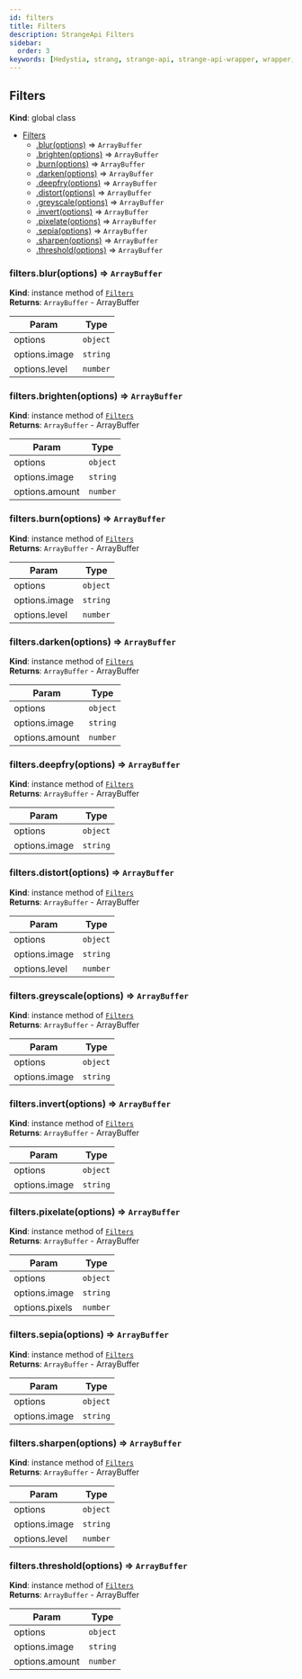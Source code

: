 ```yaml
---
id: filters
title: Filters
description: StrangeApi Filters
sidebar:
  order: 3
keywords: [Hedystia, strang, strange-api, strange-api-wrapper, wrapper, api-wrapper]
---
```


<a name="Filters"></a>

## Filters

**Kind**: global class

- [Filters](#Filters)
  - [.blur(options)](#Filters+blur) ⇒ <code>ArrayBuffer</code>
  - [.brighten(options)](#Filters+brighten) ⇒ <code>ArrayBuffer</code>
  - [.burn(options)](#Filters+burn) ⇒ <code>ArrayBuffer</code>
  - [.darken(options)](#Filters+darken) ⇒ <code>ArrayBuffer</code>
  - [.deepfry(options)](#Filters+deepfry) ⇒ <code>ArrayBuffer</code>
  - [.distort(options)](#Filters+distort) ⇒ <code>ArrayBuffer</code>
  - [.greyscale(options)](#Filters+greyscale) ⇒ <code>ArrayBuffer</code>
  - [.invert(options)](#Filters+invert) ⇒ <code>ArrayBuffer</code>
  - [.pixelate(options)](#Filters+pixelate) ⇒ <code>ArrayBuffer</code>
  - [.sepia(options)](#Filters+sepia) ⇒ <code>ArrayBuffer</code>
  - [.sharpen(options)](#Filters+sharpen) ⇒ <code>ArrayBuffer</code>
  - [.threshold(options)](#Filters+threshold) ⇒ <code>ArrayBuffer</code>

<a name="Filters+blur"></a>

### filters.blur(options) ⇒ <code>ArrayBuffer</code>

**Kind**: instance method of [<code>Filters</code>](#Filters)  
**Returns**: <code>ArrayBuffer</code> - ArrayBuffer

| Param         | Type                |
| ------------- | ------------------- |
| options       | <code>object</code> |
| options.image | <code>string</code> |
| options.level | <code>number</code> |

<a name="Filters+brighten"></a>

### filters.brighten(options) ⇒ <code>ArrayBuffer</code>

**Kind**: instance method of [<code>Filters</code>](#Filters)  
**Returns**: <code>ArrayBuffer</code> - ArrayBuffer

| Param          | Type                |
| -------------- | ------------------- |
| options        | <code>object</code> |
| options.image  | <code>string</code> |
| options.amount | <code>number</code> |

<a name="Filters+burn"></a>

### filters.burn(options) ⇒ <code>ArrayBuffer</code>

**Kind**: instance method of [<code>Filters</code>](#Filters)  
**Returns**: <code>ArrayBuffer</code> - ArrayBuffer

| Param         | Type                |
| ------------- | ------------------- |
| options       | <code>object</code> |
| options.image | <code>string</code> |
| options.level | <code>number</code> |

<a name="Filters+darken"></a>

### filters.darken(options) ⇒ <code>ArrayBuffer</code>

**Kind**: instance method of [<code>Filters</code>](#Filters)  
**Returns**: <code>ArrayBuffer</code> - ArrayBuffer

| Param          | Type                |
| -------------- | ------------------- |
| options        | <code>object</code> |
| options.image  | <code>string</code> |
| options.amount | <code>number</code> |

<a name="Filters+deepfry"></a>

### filters.deepfry(options) ⇒ <code>ArrayBuffer</code>

**Kind**: instance method of [<code>Filters</code>](#Filters)  
**Returns**: <code>ArrayBuffer</code> - ArrayBuffer

| Param         | Type                |
| ------------- | ------------------- |
| options       | <code>object</code> |
| options.image | <code>string</code> |

<a name="Filters+distort"></a>

### filters.distort(options) ⇒ <code>ArrayBuffer</code>

**Kind**: instance method of [<code>Filters</code>](#Filters)  
**Returns**: <code>ArrayBuffer</code> - ArrayBuffer

| Param         | Type                |
| ------------- | ------------------- |
| options       | <code>object</code> |
| options.image | <code>string</code> |
| options.level | <code>number</code> |

<a name="Filters+greyscale"></a>

### filters.greyscale(options) ⇒ <code>ArrayBuffer</code>

**Kind**: instance method of [<code>Filters</code>](#Filters)  
**Returns**: <code>ArrayBuffer</code> - ArrayBuffer

| Param         | Type                |
| ------------- | ------------------- |
| options       | <code>object</code> |
| options.image | <code>string</code> |

<a name="Filters+invert"></a>

### filters.invert(options) ⇒ <code>ArrayBuffer</code>

**Kind**: instance method of [<code>Filters</code>](#Filters)  
**Returns**: <code>ArrayBuffer</code> - ArrayBuffer

| Param         | Type                |
| ------------- | ------------------- |
| options       | <code>object</code> |
| options.image | <code>string</code> |

<a name="Filters+pixelate"></a>

### filters.pixelate(options) ⇒ <code>ArrayBuffer</code>

**Kind**: instance method of [<code>Filters</code>](#Filters)  
**Returns**: <code>ArrayBuffer</code> - ArrayBuffer

| Param          | Type                |
| -------------- | ------------------- |
| options        | <code>object</code> |
| options.image  | <code>string</code> |
| options.pixels | <code>number</code> |

<a name="Filters+sepia"></a>

### filters.sepia(options) ⇒ <code>ArrayBuffer</code>

**Kind**: instance method of [<code>Filters</code>](#Filters)  
**Returns**: <code>ArrayBuffer</code> - ArrayBuffer

| Param         | Type                |
| ------------- | ------------------- |
| options       | <code>object</code> |
| options.image | <code>string</code> |

<a name="Filters+sharpen"></a>

### filters.sharpen(options) ⇒ <code>ArrayBuffer</code>

**Kind**: instance method of [<code>Filters</code>](#Filters)  
**Returns**: <code>ArrayBuffer</code> - ArrayBuffer

| Param         | Type                |
| ------------- | ------------------- |
| options       | <code>object</code> |
| options.image | <code>string</code> |
| options.level | <code>number</code> |

<a name="Filters+threshold"></a>

### filters.threshold(options) ⇒ <code>ArrayBuffer</code>

**Kind**: instance method of [<code>Filters</code>](#Filters)  
**Returns**: <code>ArrayBuffer</code> - ArrayBuffer

| Param          | Type                |
| -------------- | ------------------- |
| options        | <code>object</code> |
| options.image  | <code>string</code> |
| options.amount | <code>number</code> |
